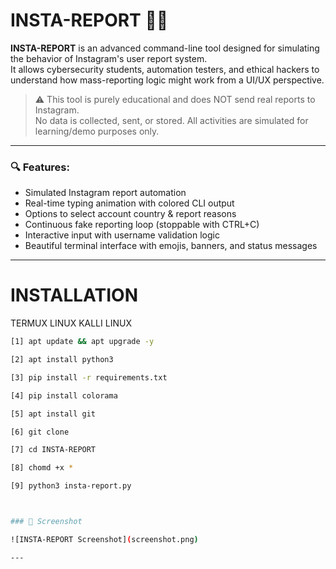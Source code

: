 # INSTA-REPORT 🚨🔥

**INSTA-REPORT** is an advanced command-line tool designed for simulating the behavior of Instagram's user report system.  
It allows cybersecurity students, automation testers, and ethical hackers to understand how mass-reporting logic might work from a UI/UX perspective.

> ⚠️ This tool is purely educational and does NOT send real reports to Instagram.  
> No data is collected, sent, or stored. All activities are simulated for learning/demo purposes only.

---

### 🔍 Features:

- Simulated Instagram report automation
- Real-time typing animation with colored CLI output
- Options to select account country & report reasons
- Continuous fake reporting loop (stoppable with CTRL+C)
- Interactive input with username validation logic
- Beautiful terminal interface with emojis, banners, and status messages

---
# INSTALLATION 

TERMUX LINUX KALLI LINUX 

```bash
[1] apt update && apt upgrade -y

[2] apt install python3

[3] pip install -r requirements.txt

[4] pip install colorama 

[5] apt install git 

[6] git clone 

[7] cd INSTA-REPORT 

[8] chomd +x *

[9] python3 insta-report.py



### 📸 Screenshot

![INSTA-REPORT Screenshot](screenshot.png)

---


